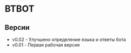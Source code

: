 # BTBOT

## Версии

* v0.02 - Улучшено определение языка и ответы бота
* v0.01 - Первая рабочая версия